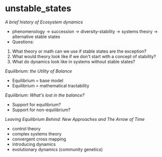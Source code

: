 unstable_states
===============

*A brief history of Ecosystem dynamics* 
- phenomenology -> succession -> diversity-stability -> systems theory -> alternative stable states
- Questions:
1. What theory or math can we use if stable states are the exception?
2. What would theory look like if we don't start with a concept of stability?
3. What do dynamics look like in systems without stable states?

*Equilibrium: the Utility of Balance*
- Equilibrium = base model
- Equilibrium = mathematical tractability

*Equilibrium: What's lost in the balance?* 
- Support for equilibrium? 
- Support for non-equilibrium?

*Leaving Equilibrium Behind: New Approaches and The Arrow of Time*
- control theory
- complex systems theory
- convergent cross mapping
- introducing dynamics
- evolutionary dynamics (community genetics)
